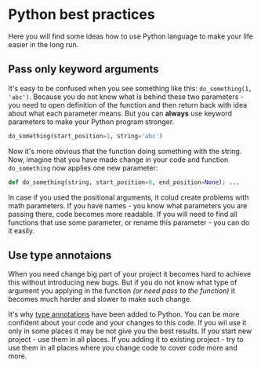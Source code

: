 # Python best practices

Here you will find some ideas how to use Python language to make your life easier in the long run.

## Pass only keyword arguments

It's easy to be confused when you see something like this: `do_something(1, 'abc')`. Because you do not know what is
behind these two parameters - you need to open definition of the function and then return back with idea about what
each parameter means. But you can **always** use keyword parameters to make your Python program stronger.

```python
do_something(start_position=1, string='abc')
```

Now it's more obvious that the function doing something with the string. Now, imagine that you have made change in
your code and function `do_something` now applies one new parameter:

```python
def do_something(string, start_position=0, end_position=None): ...
```

In case if you used the positional arguments, it colud create problems with math parameters. If you have names - you
know what parameters you are passing there, code becomes more readable. If you will need to find all functions that use
some parameter, or rename this parameter - you can do it easily.

## Use type annotaions

When you need change big part of your project it becomes hard to achieve this without introducing new bugs. But if you
do not know what type of argument you applying in the function *(or need pass to the function)* it becomes much harder
and slower to make such change.

It's why [type annotations](https://docs.python.org/3/library/typing.html) have been added to Python. You can be more
confident about your code and your changes to this code. If you wil use it only in some places it may be not give you
the best results. If you start new project - use them in all places. If you adding it to existing project - try to use
them in all places where you change code to cover code more and more.
